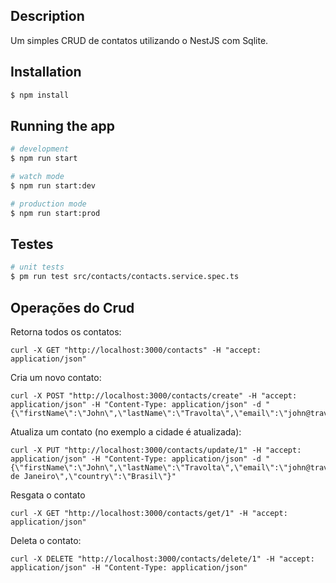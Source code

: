
## Description

Um simples CRUD de contatos utilizando o NestJS com Sqlite.

## Installation

```bash
$ npm install
```

## Running the app

```bash
# development
$ npm run start

# watch mode
$ npm run start:dev

# production mode
$ npm run start:prod
```

## Testes

```bash
# unit tests
$ pm run test src/contacts/contacts.service.spec.ts
```

## Operações do Crud


Retorna todos os contatos:
```
curl -X GET "http://localhost:3000/contacts" -H "accept: application/json"
```

Cria um novo contato:
```
curl -X POST "http://localhost:3000/contacts/create" -H "accept: application/json" -H "Content-Type: application/json" -d "{\"firstName\":\"John\",\"lastName\":\"Travolta\",\"email\":\"john@travolta.com\",\"phone\":\"47999999999\",\"city\":\"Joinville\",\"country\":\"Brasil\"}"
```

Atualiza um contato (no exemplo a cidade é atualizada):
```
curl -X PUT "http://localhost:3000/contacts/update/1" -H "accept: application/json" -H "Content-Type: application/json" -d "{\"firstName\":\"John\",\"lastName\":\"Travolta\",\"email\":\"john@travolta.com\",\"phone\":\"47999999999\",\"city\":\"Rio de Janeiro\",\"country\":\"Brasil\"}"
```

Resgata o contato
```
curl -X GET "http://localhost:3000/contacts/get/1" -H "accept: application/json"
```

Deleta o contato:
```
curl -X DELETE "http://localhost:3000/contacts/delete/1" -H "accept: application/json" -H "Content-Type: application/json"
```